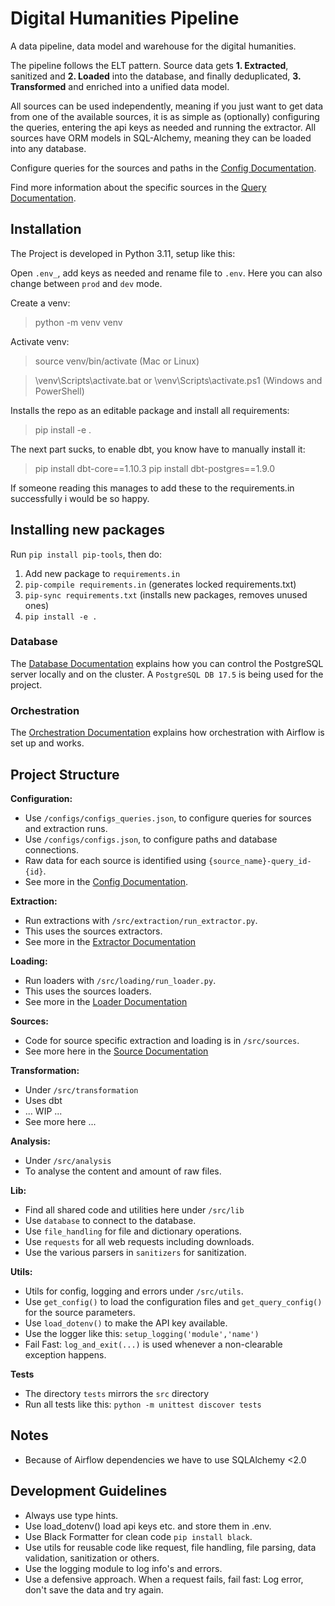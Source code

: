 # Digital Humanities Pipeline

A data pipeline, data model and warehouse for the digital humanities.

The pipeline follows the ELT pattern. Source data gets **1. Extracted**, sanitized and **2. Loaded** into the database,
and finally deduplicated, **3. Transformed** and enriched into a unified data model.

All sources can be used independently, meaning if you just want to get data from one of the available sources, it is as
simple as (optionally) configuring the queries, entering the api keys as needed and running the extractor.
All sources have ORM models in SQL-Alchemy, meaning they can be loaded into any database.

Configure queries for the sources and paths in the [Config Documentation](config/README.md).

Find more information about the specific sources in the [Query Documentation](src/sources/README.md).

## Installation

The Project is developed in Python 3.11, setup like this:

Open `.env_`, add keys as needed and rename file to `.env`.
Here you can also change between `prod` and `dev` mode.

Create a venv:

> python -m venv venv

Activate venv:

> source venv/bin/activate (Mac or Linux)

> \venv\Scripts\activate.bat or \venv\Scripts\activate.ps1 (Windows and PowerShell)

Installs the repo as an editable package and install all requirements:

> pip install -e .

The next part sucks, to enable dbt, you know have to manually install it:

> pip install dbt-core==1.10.3
> pip install dbt-postgres==1.9.0

If someone reading this manages to add these to the requirements.in successfully i would be so happy.

## Installing new packages

Run `pip install pip-tools`, then do:

1. Add new package to `requirements.in`
2. `pip-compile requirements.in` (generates locked requirements.txt)
3. `pip-sync requirements.txt` (installs new packages, removes unused ones)
4. `pip install -e .`

### Database

The [Database Documentation](README_DB.md) explains how you can control the PostgreSQL server locally and on the
cluster. A `PostgreSQL DB 17.5` is being used for the project.

### Orchestration

The [Orchestration Documentation](orchestration/README.md) explains how orchestration with Airflow is set up and works.

## Project Structure

**Configuration:**

- Use `/configs/configs_queries.json`, to configure queries for sources and extraction runs.
- Use `/configs/configs.json`, to configure paths and database connections.
- Raw data for each source is identified using `{source_name}-query_id-{id}`.
- See more in the [Config Documentation](config/README.md).

**Extraction:**

- Run extractions with `/src/extraction/run_extractor.py`.
- This uses the sources extractors.
- See more in the [Extractor Documentation](src/elt/extraction/README.md)

**Loading:**

- Run loaders with `/src/loading/run_loader.py`.
- This uses the sources loaders.
- See more in the [Loader Documentation](src/elt/loading/README.md)

**Sources:**

- Code for source specific extraction and loading is in `/src/sources`.
- See more here in the [Source Documentation](src/sources/README.md)

**Transformation:**

- Under `/src/transformation`
- Uses dbt
- ... WIP ...
- See more here ...

**Analysis:**

- Under `/src/analysis`
- To analyse the content and amount of raw files.

**Lib:**

- Find all shared code and utilities here under `/src/lib`
- Use `database` to connect to the database.
- Use `file_handling` for file and dictionary operations.
- Use `requests` for all web requests including downloads.
- Use the various parsers in `sanitizers` for sanitization.

**Utils:**

- Utils for config, logging and errors under `/src/utils`.
- Use `get_config()` to load the configuration files and `get_query_config()` for the source parameters.
- Use `load_dotenv()` to make the API key available.
- Use the logger like this: `setup_logging('module','name')`
- Fail Fast: `log_and_exit(...)` is used whenever a non-clearable exception happens.

**Tests**

- The directory `tests` mirrors the `src` directory
- Run all tests like this: `python -m unittest discover tests`

## Notes

- Because of Airflow dependencies we have to use SQLAlchemy <2.0

## Development Guidelines

- Always use type hints.
- Use load_dotenv() load api keys etc. and store them in .env.
- Use Black Formatter for clean code `pip install black`.
- Use utils for reusable code like request, file handling, file parsing, data validation, sanitization or others.
- Use the logging module to log info's and errors.
- Use a defensive approach. When a request fails, fail fast: Log error, don't save the data and try again.
